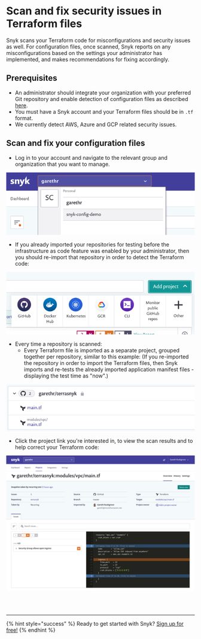 # Scan and fix security issues in Terraform  files

Snyk scans your Terraform code for misconfigurations and security issues as well. For configuration files, once scanned, Snyk reports on any misconfigurations based on the settings your administrator has implemented, and makes recommendations for fixing accordingly.

## Prerequisites

* An administrator should integrate your organization with your preferred Git repository and enable detection of configuration files as described [here](https://snyk.gitbook.io/user-docs/snyk-infrastructure-as-code/scan-terraform-files/configure-your-integration-to-find-security-issues-in-your-terraform-filess).
* You must have a Snyk account and your Terraform files should be in `.tf` format.
* We currently detect AWS, Azure and GCP related security issues.

## Scan and fix your configuration files

* Log in to your account and navigate to the relevant group and organization that you want to manage. 

![](../../.gitbook/assets/screenshot-2020-07-09-at-12.43.02-2-%20%283%29%20%284%29%20%284%29%20%284%29%20%2810%29.png)

* If you already imported your repositories for testing before the infrastructure as code feature was enabled by your administrator, then you should re-import that repository in order to detect the Terraform code:

![](../../.gitbook/assets/screenshot_2020-07-09_at_12.44.03%20%281%29%20%281%29%20%283%29%20%283%29%20%282%29.png)

* Every time a repository is scanned:
  * Every Terraform file is imported as a separate project, grouped together per repository, similar to this example: \(If you re-imported the repository in order to import the Terraform files, then Snyk imports and re-tests the already imported application manifest files - displaying the test time as "now".\)

![](../../.gitbook/assets/screenshot_2020-07-09_at_12.44.48%20%281%29%20%283%29%20%283%29%20%283%29%20%281%29%20%283%29.png)

* Click the project link you're interested in, to view the scan results and to help correct your Terraform code:

![](../../.gitbook/assets/screenshot_2020-07-09_at_12.45.26%20%281%29%20%281%29%20%283%29%20%283%29%20%282%29.png)

 
<br><br><hr>

{% hint style="success" %}
Ready to get started with Snyk? [Sign up for free!](https://snyk.io/login?cta=sign-up&loc=footer&page=support_docs_page)
{% endhint %}